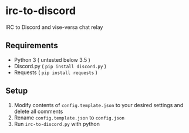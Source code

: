 # irc-to-discord
IRC to Discord and vise-versa chat relay

## Requirements

- Python 3 ( untested below 3.5 )
- Discord.py ( `pip install discord.py` )
- Requests ( `pip install requests` )

## Setup

1. Modify contents of `config.template.json` to your desired settings and delete all comments
2. Rename `config.template.json` to `config.json`
3. Run `irc-to-discord.py` with python
